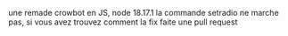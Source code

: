 une remade crowbot en JS, node 18.17.1
la commande setradio ne marche pas, si vous avez trouvez comment la fix faite une pull request
